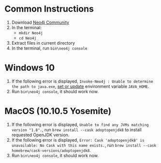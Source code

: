 # Common Instructions

1. Download [Neo4j Community](https://neo4j.com/download-center/#community)
2. In the terminal:
   - `mkdir Neo4j`
   - `cd Neo4j`
3. Extract files in current directory
4. In the terminal, run `bin\neo4j console`

# Windows 10

1. If the following error is displayed, `Invoke-Neo4j : Unable to determine the path to java.exe`, [set or update](https://javatutorial.net/set-java-home-windows-10) environment variable `JAVA_HOME`.
2. Run `bin\neo4j console`, it should work now.

# MacOS (10.10.5 Yosemite)

1. If the following error is displayed, `Unable to find any JVMs matching version "1.8".`, run `brew install --cask adoptopenjdk8` to install requested OpenJDK version.
2. If the following error is displayed, `Error: Cask 'adoptopenjdk8' is unavailable: No Cask with this name exists.`, run `brew install --cask homebrew/cask-versions/adoptopenjdk8`.
3. Run `bin\neo4j console`, it should work now.